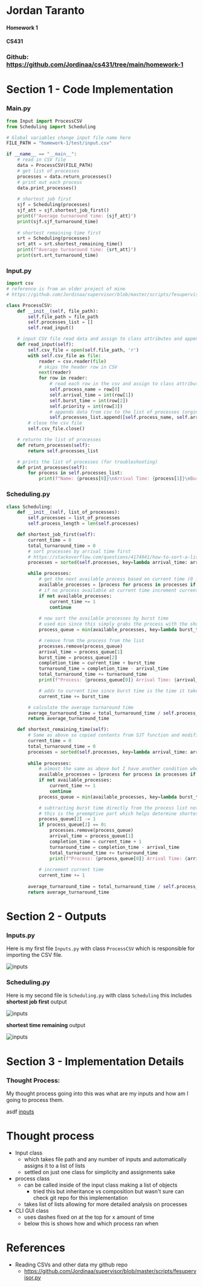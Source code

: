 # Jordan Taranto
#### Homework 1
#### CS431
### Github: https://github.com/Jordinaa/cs431/tree/main/homework-1
# Section 1 - Code Implementation
### Main.py
``` main.py
from Input import ProcessCSV
from Scheduling import Scheduling

# Global variables change input file name here
FILE_PATH = "homework-1/test/input.csv"

if __name__ == "__main__":
	# read in CSV file
	data = ProcessCSV(FILE_PATH)
	# get list of processes
	processes = data.return_processes()
	# print out each process
	data.print_processes()
	
	# shortest job first
	sjf = Scheduling(processes)
	sjf_att = sjf.shortest_job_first()
	print(f"Average turnaround time: {sjf_att}")
	print(sjf.sjf_turnaround_time)
	
	# shortest remaining time first
	srt = Scheduling(processes)
	srt_att = srt.shortest_remaining_time()
	print(f"Average turnaround time: {srt_att}")
	print(srt.srt_turnaround_time)
```
### Input.py
```Input.py
import csv 
# reference is from an older project of mine
# https://github.com/Jordinaa/supervisor/blob/master/scripts/fesupervisor.py

class ProcessCSV: 
    def __init__(self, file_path):
        self.file_path = file_path
        self.processes_list = []
        self.read_input()

    # input CSV file read data and assign to class attributes and append to list of processes
    def read_input(self):
        self.csv_file = open(self.file_path, 'r')
        with self.csv_file as file:
            reader = csv.reader(file)
            # skips the header row in CSV
            next(reader)
            for row in reader:
                # read each row in the csv and assign to class attributes
                self.process_name = row[0]
                self.arrival_time = int(row[1])
                self.burst_time = int(row[2])
                self.priority = int(row[3])
                # appends data from csv to the list of processes (orginally had a process object but changed to list for simplicity)
                self.processes_list.append([self.process_name, self.arrival_time, self.burst_time, self.priority])
        # close the csv file 
        self.csv_file.close()

    # returns the list of processes
    def return_processes(self):
        return self.processes_list

    # prints the list of processes (for troubleshooting)
    def print_processes(self):
        for process in self.processes_list:
            print(f"Name: {process[0]}\nArrival Time: {process[1]}\nBurst Time: {process[2]}\nPriority: {process[3]}\n")
```
### Scheduling.py
```Scheduling.py
class Scheduling:
    def __init__(self, list_of_processes):
        self.processes = list_of_processes
        self.process_length = len(self.processes)

    def shortest_job_first(self):
        current_time = 0
        total_turnaround_time = 0
        # sort processes by arrival time first 
        # https://stackoverflow.com/questions/4174941/how-to-sort-a-list-of-lists-by-a-specific-index-of-the-inner-list
        processes = sorted(self.processes, key=lambda arrival_time: arrival_time[1])

        while processes:
            # get the next available process based on current time (0 for first loop)
            available_processes = [process for process in processes if process[1] <= current_time]
            # if no process available at current time increment current time
            if not available_processes:
                current_time += 1
                continue
            
            # now sort the available processes by burst time
            # used min since this simply grabs the process with the shortest burst time (the loop above sorts the whole list by arrival time)
            process_queue = min(available_processes, key=lambda burst_time: burst_time[2])

            # remove from the process from the list
            processes.remove(process_queue)
            arrival_time = process_queue[1]
            burst_time = process_queue[2]
            completion_time = current_time + burst_time
            turnaround_time = completion_time - arrival_time
            total_turnaround_time += turnaround_time
            print(f"Process: {process_queue[0]} Arrival Time: {arrival_time} Burst Time: {burst_time} Completion Time: {completion_time} Turnaround Time: {turnaround_time}")

            # adds to current time since burst time is the time it takes to complete the process 
            current_time += burst_time

        # calculate the average turnaround time 
        average_turnaround_time = total_turnaround_time / self.process_length
        return average_turnaround_time

    def shortest_remaining_time(self):
        # Same as above so copied contents from SJT function and modified it
        current_time = 0
        total_turnaround_time = 0
        processes = sorted(self.processes, key=lambda arrival_time: arrival_time[1])
    
        while processes:
            # almost the same as above but I have another condition where it is comparing the burst time of the process
            available_processes = [process for process in processes if process[1] <= current_time and process[2] > 0]
            if not available_processes:
                current_time += 1
                continue
            process_queue = min(available_processes, key=lambda burst_time: burst_time[2])

            # subtracting burst time directly from the process list not recommended (i would have a process class)
            # this is the preemptive part which helps determine shortest remaining time 
            process_queue[2] -= 1
            if process_queue[2] == 0:
                processes.remove(process_queue)
                arrival_time = process_queue[1]
                completion_time = current_time + 1
                turnaround_time = completion_time - arrival_time
                total_turnaround_time += turnaround_time
                print(f"Process: {process_queue[0]} Arrival Time: {arrival_time} Completion Time: {completion_time} Turnaround Time: {turnaround_time}")
            
            # increment current time
            current_time += 1
    
        average_turnaround_time = total_turnaround_time / self.process_length
        return average_turnaround_time
```
# Section 2 - Outputs
###  Inputs.py
Here is my first file `Inputs.py` with class `ProcessCSV` which is responsible for importing the CSV file.

![inputs](/assets/img/input.png)

### Scheduling.py
Here is my second file is `Scheduling.py` with class `Scheduling` this includes **shortest job first** output 

![inputs](/assets/img/sjf_output.png)

**shortest time remaining** output

![inputs](/assets/img/srt_output.png)

# Section 3 - Implementation Details
### Thought Process:
My thought process going into this was what are my inputs and how am I going to process them. 

asdf [inputs](/assets/img/srt_output.png)

# Thought process
- Input class 
	- which takes file path and any number of inputs and automatically assigns it to a list of lists
	- settled on just one class for simplicity and assignments sake
- process class
	- can be called inside of the input class making a list of objects 
		- tried this but inheritance vs composition but wasn't sure can check git repo for this implementation 
	- takes list of lists allowing for more detailed analysis on processes
- CLI GUI class
	- uses dashes fixed on at the top for x amount of time
	- below this is shows how and which process ran when 


# References
- Reading CSVs and other data my github repo
	- https://github.com/Jordinaa/supervisor/blob/master/scripts/fesupervisor.py
